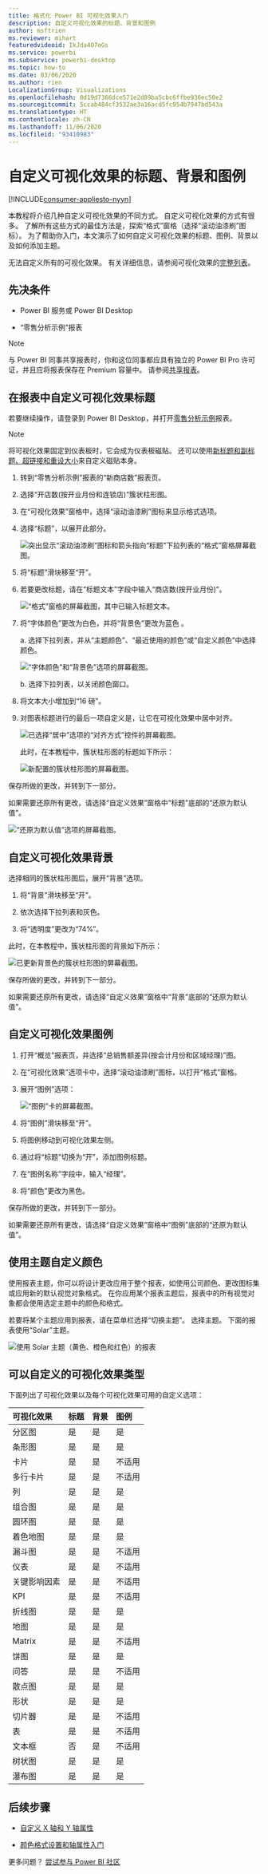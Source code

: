 ```yaml
---
title: 格式化 Power BI 可视化效果入门
description: 自定义可视化效果的标题、背景和图例
author: msftrien
ms.reviewer: mihart
featuredvideoid: IkJda4O7oGs
ms.service: powerbi
ms.subservice: powerbi-desktop
ms.topic: how-to
ms.date: 03/06/2020
ms.author: rien
LocalizationGroup: Visualizations
ms.openlocfilehash: 0d19d7366dce571e2d89ba5cbc6ffbe936ec50e2
ms.sourcegitcommit: 5ccab484cf3532ae3a16acd5fc954b7947bd543a
ms.translationtype: HT
ms.contentlocale: zh-CN
ms.lasthandoff: 11/06/2020
ms.locfileid: "93410983"
---
```

# <a name="customize-visualization-titles-backgrounds-and-legends"></a>自定义可视化效果的标题、背景和图例

[!INCLUDE[consumer-appliesto-nyyn](../includes/consumer-appliesto-nyyn.md)]    


本教程将介绍几种自定义可视化效果的不同方式。 自定义可视化效果的方式有很多。 了解所有这些方式的最佳方法是，探索“格式”窗格（选择“滚动油漆刷”图标）。 为了帮助你入门，本文演示了如何自定义可视化效果的标题、图例、背景以及如何添加主题。

无法自定义所有的可视化效果。 有关详细信息，请参阅可视化效果的[完整列表](#visualization-types-that-you-can-customize)。


## <a name="prerequisites"></a>先决条件

- Power BI 服务或 Power BI Desktop

- “零售分析示例”报表

> [!NOTE]
> 与 Power BI 同事共享报表时，你和这位同事都应具有独立的 Power BI Pro 许可证，并且应将报表保存在 Premium 容量中。 请参阅[共享报表](../collaborate-share/service-share-reports.md)。

## <a name="customize-visualization-titles-in-reports"></a>在报表中自定义可视化效果标题

若要继续操作，请登录到 Power BI Desktop，并打开[零售分析示例](../create-reports/sample-datasets.md)报表。

> [!NOTE]
> 将可视化效果固定到仪表板时，它会成为仪表板磁贴。 还可以使用[新标题和副标题、超链接和重设大小](../create-reports/service-dashboard-edit-tile.md)来自定义磁贴本身。

1. 转到“零售分析示例”报表的“新商店数”报表页。

1. 选择“开店数(按开业月份和连锁店)”簇状柱形图。

1. 在“可视化效果”窗格中，选择“滚动油漆刷”图标来显示格式选项。

1. 选择“标题”，以展开此部分。

   ![突出显示“滚动油漆刷”图标和箭头指向“标题”下拉列表的“格式”窗格屏幕截图。](media/power-bi-visualization-customize-title-background-and-legend/power-bi-format-menu.png)

1. 将“标题”滑块移至“开”。

1. 若要更改标题，请在“标题文本”字段中输入“商店数(按开业月份)”。

    ![“格式”窗格的屏幕截图，其中已输入标题文本。](media/power-bi-visualization-customize-title-background-and-legend/power-bi-title.png)

1. 将“字体颜色”更改为白色，并将“背景色”更改为蓝色 。    

    a. 选择下拉列表，并从“主题颜色”、“最近使用的颜色”或“自定义颜色”中选择颜色。
    
    ![“字体颜色”和“背景色”选项的屏幕截图。](media/power-bi-visualization-customize-title-background-and-legend/power-bi-color.png)

    b. 选择下拉列表，以关闭颜色窗口。


1. 将文本大小增加到“16 磅”。

1. 对图表标题进行的最后一项自定义是，让它在可视化效果中居中对齐。

    ![已选择“居中”选项的“对齐方式”控件的屏幕截图。](media/power-bi-visualization-customize-title-background-and-legend/power-bi-align.png)

    此时，在本教程中，簇状柱形图的标题如下所示：

    ![新配置的簇状柱形图的屏幕截图。](media/power-bi-visualization-customize-title-background-and-legend/power-bi-table.png)

保存所做的更改，并转到下一部分。

如果需要还原所有更改，请选择“自定义效果”窗格中“标题”底部的“还原为默认值”。

![“还原为默认值”选项的屏幕截图。](media/power-bi-visualization-customize-title-background-and-legend/power-bi-revert.png)

## <a name="customize-visualization-backgrounds"></a>自定义可视化效果背景

选择相同的簇状柱形图后，展开“背景”选项。

1. 将“背景”滑块移至“开”。

1. 依次选择下拉列表和灰色。

1. 将“透明度”更改为“74%”。

此时，在本教程中，簇状柱形图的背景如下所示：

![已更新背景色的簇状柱形图的屏幕截图。](media/power-bi-visualization-customize-title-background-and-legend/power-bi-background.png)

保存所做的更改，并转到下一部分。

如果需要还原所有更改，请选择“自定义效果”窗格中“背景”底部的“还原为默认值”。

## <a name="customize-visualization-legends"></a>自定义可视化效果图例

1. 打开“概览”报表页，并选择“总销售额差异(按会计月份和区域经理)”图。

1. 在“可视化效果”选项卡中，选择“滚动油漆刷”图标，以打开“格式”窗格。

1. 展开“图例”选项：

    ![“图例”卡的屏幕截图。](media/power-bi-visualization-customize-title-background-and-legend/power-bi-legends.png)

1. 将“图例”滑块移至“开”。

1. 将图例移动到可视化效果左侧。

1. 通过将“标题”切换为“开”，添加图例标题。

1. 在“图例名称”字段中，输入“经理”。

1. 将“颜色”更改为黑色。

保存所做的更改，并转到下一部分。

如果需要还原所有更改，请选择“自定义效果”窗格中“图例”底部的“还原为默认值”。

## <a name="customize-colors-using-a-theme"></a>使用主题自定义颜色

使用报表主题，你可以将设计更改应用于整个报表，如使用公司颜色、更改图标集或应用新的默认视觉对象格式。 在你应用某个报表主题后，报表中的所有视觉对象都会使用选定主题中的颜色和格式。

若要将某个主题应用到报表，请在菜单栏选择“切换主题”。 选择主题。  下面的报表使用“Solar”主题。

 
![使用 Solar 主题（黄色、橙色和红色）的报表](media/power-bi-visualization-customize-title-background-and-legend/power-bi-theme.png)

## <a name="visualization-types-that-you-can-customize"></a>可以自定义的可视化效果类型

下面列出了可视化效果以及每个可视化效果可用的自定义选项：

| 可视化效果 | 标题 | 背景 | 图例 |
|:--- |:--- |:--- |:--- |
| 分区图 | 是 | 是 |是 |
| 条形图 | 是 | 是 |是 |
| 卡片 | 是 | 是 |不适用 |
| 多行卡片 | 是 | 是 | 不适用 |
| 列 | 是 | 是 | 是 |
| 组合图 | 是 | 是 | 是 |
| 圆环图 | 是 | 是 | 是 |
| 着色地图 | 是 | 是 | 是 |
| 漏斗图 | 是 | 是 | 不适用 |
| 仪表 | 是 | 是 | 不适用 |
| 关键影响因素 | 是 | 是 | 不适用 |
| KPI | 是 | 是 | 不适用 |
| 折线图 | 是 | 是 | 是 |
| 地图 | 是 | 是 | 是 |
| Matrix | 是 | 是 | 不适用 |
| 饼图 | 是 | 是 | 是 |
| 问答 | 是 | 是 | 不适用 |
| 散点图 | 是 | 是 | 是 |
| 形状 | 是 | 是 | 是 |
| 切片器 | 是 | 是 | 不适用 |
| 表 | 是 | 是 | 不适用 |
| 文本框 | 否 | 是 | 不适用 |
| 树状图 | 是 | 是 | 是 |
| 瀑布图 | 是 | 是 | 是 |

## <a name="next-steps"></a>后续步骤

- [自定义 X 轴和 Y 轴属性](power-bi-visualization-customize-x-axis-and-y-axis.md)

- [颜色格式设置和轴属性入门](service-getting-started-with-color-formatting-and-axis-properties.md)

更多问题？ [尝试参与 Power BI 社区](https://community.powerbi.com/)



